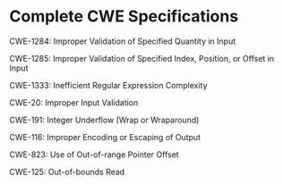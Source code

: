 

# Complete CWE Specifications

CWE-1284: Improper Validation of Specified Quantity in Input

CWE-1285: Improper Validation of Specified Index, Position, or Offset in Input

CWE-1333: Inefficient Regular Expression Complexity

CWE-20: Improper Input Validation

CWE-191: Integer Underflow (Wrap or Wraparound)

CWE-116: Improper Encoding or Escaping of Output

CWE-823: Use of Out-of-range Pointer Offset

CWE-125: Out-of-bounds Read